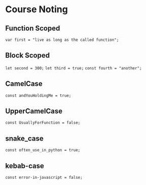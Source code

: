 # Course Noting
## Function Scoped
`var first = "live as long as the called function";`

## Block Scoped
`let second = 300;`
`let third = true;`
`const fourth = "another";`

## CamelCase
`const andYouHoldingMe = true;`

## UpperCamelCase
`const UsuallyForFunction = false;`

## snake_case
`const often_use_in_python = true;`

## kebab-case
`const error-in-javascript = false;`